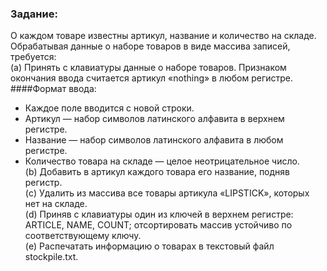 ### Задание:
О каждом товаре известны артикул, название и количество на складе. Обрабатывая
данные о наборе товаров в виде массива записей, требуется:               
(a) Принять с клавиатуры данные о наборе товаров. Признаком окончания ввода
считается артикул «nothing» в любом регистре.              
####Формат ввода:
- Каждое поле вводится с новой строки.
- Артикул — набор символов латинского алфавита в верхнем регистре.
- Название — набор символов латинского алфавита в любом регистре.
- Количество товара на складе — целое неотрицательное число.               
(b) Добавить в артикул каждого товара его название, подняв регистр.                 
(c) Удалить из массива все товары артикула «LIPSTICK», которых нет на складе.                     
(d) Приняв с клавиатуры один из ключей в верхнем регистре: ARTICLE, NAME,
COUNT; отсортировать массив устойчиво по соответствующему ключу.                       
(e) Распечатать информацию о товарах в текстовый файл stockpile.txt.                   
